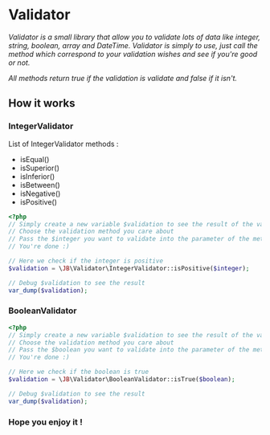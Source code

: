 # Validator

*Validator is a small library that allow you to validate lots of data like integer, string, boolean, array and DateTime.
Validator is simply to use, just call the method which correspond to your validation wishes and see if you're good or not.*

*All methods return true if the validation is validate and false if it isn't.*

## How it works

### IntegerValidator
List of IntegerValidator methods :
  - isEqual()
  - isSuperior()
  - isInferior()
  - isBetween()
  - isNegative()
  - isPositive()

```php
<?php
// Simply create a new variable $validation to see the result of the validation
// Choose the validation method you care about
// Pass the $integer you want to validate into the parameter of the method
// You're done :)

// Here we check if the integer is positive
$validation = \JB\Validator\IntegerValidator::isPositive($integer);

// Debug $validation to see the result
var_dump($validation);

```

### BooleanValidator

```php
<?php
// Simply create a new variable $validation to see the result of the validation
// Choose the validation method you care about
// Pass the $boolean you want to validate into the parameter of the method
// You're done :)

// Here we check if the boolean is true
$validation = \JB\Validator\BooleanValidator::isTrue($boolean);

// Debug $validation to see the result
var_dump($validation);

```

### Hope you enjoy it !

